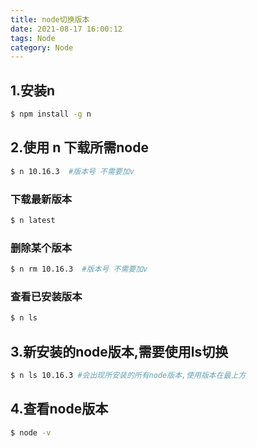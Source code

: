 ```yaml
---
title: node切换版本
date: 2021-08-17 16:00:12
tags: Node
category: Node
---
```


## 1.安装n
```bash
$ npm install -g n
```

## 2.使用 n 下载所需node
```bash
$ n 10.16.3  #版本号 不需要加v
```

### 下载最新版本
```bash
$ n latest
```

### 删除某个版本
```bash
$ n rm 10.16.3  #版本号 不需要加v
```

### 查看已安装版本
```bash
$ n ls
```

## 3.新安装的node版本,需要使用ls切换
```bash
$ n ls 10.16.3 #会出现所安装的所有node版本,使用版本在最上方
```

## 4.查看node版本
```bash
$ node -v
```

